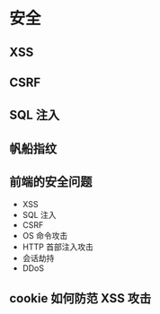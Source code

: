 # 安全

## XSS

## CSRF

## SQL 注入

## 帆船指纹

## 前端的安全问题

* XSS
* SQL 注入
* CSRF
* OS 命令攻击
* HTTP 首部注入攻击
* 会话劫持
* DDoS

## cookie 如何防范 XSS 攻击
